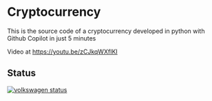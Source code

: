 # Cryptocurrency

This is the source code of a cryptocurrency developed in python with Github Copilot in just 5 minutes

Video at https://youtu.be/zCJkqWXfIKI

## Status

[![volkswagen status](https://auchenberg.github.io/volkswagen/volkswargen_ci.svg?v=1)](https://github.com/auchenberg/volkswagen)



